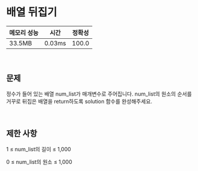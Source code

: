# 배열 뒤집기

| 메모리 성능 | 시간 | 정확성 |
| ---- | ---- | ---- |
| 33.5MB | 0.03ms | 100.0 |

<br />

## 문제

정수가 들어 있는 배열 num_list가 매개변수로 주어집니다. num_list의 원소의 순서를 거꾸로 뒤집은 배열을 return하도록 solution 함수를 완성해주세요.

<br />

## 제한 사항
1 ≤ num_list의 길이 ≤ 1,000

0 ≤ num_list의 원소 ≤ 1,000